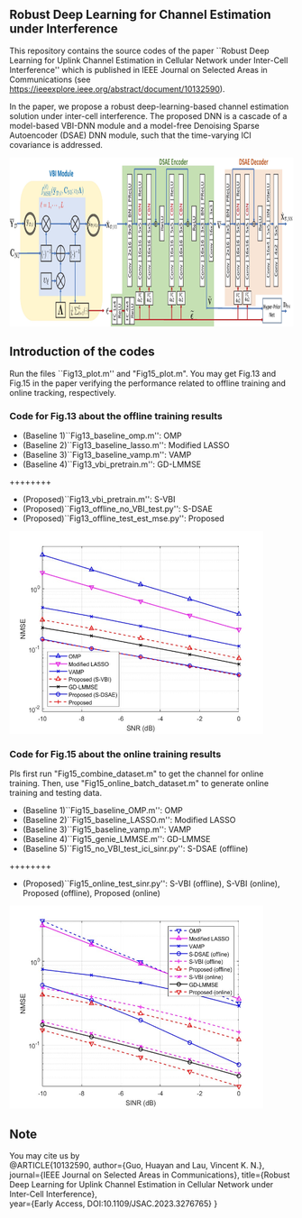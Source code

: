 ## Robust Deep Learning for Channel Estimation under Interference

This repository contains the source codes of the paper ``Robust Deep Learning for Uplink Channel Estimation in Cellular Network under Inter-Cell Interference'' which is published in IEEE Journal on Selected Areas in Communications (see <https://ieeexplore.ieee.org/abstract/document/10132590>).

In the paper, we propose a robust deep-learning-based channel estimation solution under inter-cell interference. The proposed DNN is a cascade of a model-based VBI-DNN module and a model-free Denoising Sparse Autoencoder (DSAE) DNN module, such that the time-varying ICI covariance is addressed. 

<img src="./propose_dnn.jpg" height="300" width="100%" >



## Introduction of the codes

Run the files ``Fig13_plot.m'' and "Fig15_plot.m". You may get Fig.13 and Fig.15 in the paper verifying the performance related to offline training and online tracking, respectively.


### Code for Fig.13 about the offline training results

+ (Baseline 1)``Fig13_baseline_omp.m'': OMP 
+ (Baseline 2)``Fig13_baseline_lasso.m'': Modified LASSO
+ (Baseline 3)``Fig13_baseline_vamp.m'':  VAMP
+ (Baseline 4)``Fig13_vbi_pretrain.m'': GD-LMMSE

++++++++
+ (Proposed)``Fig13_vbi_pretrain.m'': S-VBI
+ (Proposed)``Fig13_offline_no_VBI_test.py'': S-DSAE
+ (Proposed)``Fig13_offline_test_est_mse.py'': Proposed


<img src="./Fig13.jpg" height="360" width="450" >

### Code for Fig.15 about the online training results

Pls first run "Fig15_combine_dataset.m" to get the channel for online training. Then, use "Fig15_online_batch_dataset.m" to generate online training and testing data.

+ (Baseline 1)``Fig15_baseline_OMP.m'': OMP 
+ (Baseline 2)``Fig15_baseline_LASSO.m'': Modified LASSO
+ (Baseline 3)``Fig15_baseline_vamp.m'':  VAMP
+ (Baseline 4)``Fig15_genie_LMMSE.m'': GD-LMMSE
+ (Baseline 5)``Fig15_no_VBI_test_ici_sinr.py'': S-DSAE (offline)

++++++++
+ (Proposed)``Fig15_online_test_sinr.py'': S-VBI (offline), S-VBI (online), Proposed (offline), Proposed (online)

<img src="./Fig15.jpg" height="360" width="450" >


## Note
You may cite us by   
@ARTICLE{10132590, 
  author={Guo, Huayan and Lau, Vincent K. N.}, 
  journal={IEEE Journal on Selected Areas in Communications}, 
  title={Robust Deep Learning for Uplink Channel Estimation in Cellular Network under Inter-Cell Interference},  
  year={Early Access, DOI:10.1109/JSAC.2023.3276765} 
}
